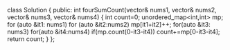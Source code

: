 class Solution {
public:
int fourSumCount(vector<int>& nums1, vector<int>& nums2, vector<int>& nums3, vector<int>& nums4) {
int count=0;
unordered_map<int,int> mp;
for (auto &it1: nums1)
for (auto &it2:nums2)
mp[it1+it2]++;
for(auto &it3: nums3)
for(auto &it4:nums4)
if(mp.count(0-it3-it4)) count+=mp[0-it3-it4];
return count;
}
};